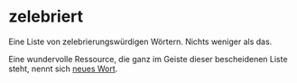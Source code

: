 zelebriert
==========

Eine Liste von zelebrierungswürdigen Wörtern. Nichts weniger als das.

Eine wundervolle Ressource, die ganz im Geiste dieser bescheidenen Liste steht, nennt sich [neues Wort](neueswort.de).
